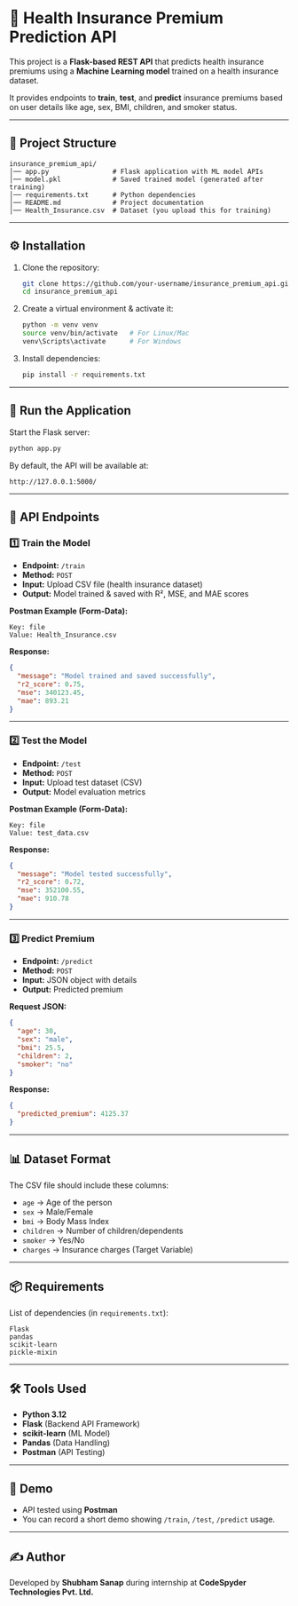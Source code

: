 # 🏥 Health Insurance Premium Prediction API

This project is a **Flask-based REST API** that predicts health insurance premiums using a **Machine Learning model** trained on a health insurance dataset.  

It provides endpoints to **train**, **test**, and **predict** insurance premiums based on user details like age, sex, BMI, children, and smoker status.  

---

## 📂 Project Structure
```
insurance_premium_api/
│── app.py                # Flask application with ML model APIs
│── model.pkl             # Saved trained model (generated after training)
│── requirements.txt      # Python dependencies
│── README.md             # Project documentation
│── Health_Insurance.csv  # Dataset (you upload this for training)
```

---

## ⚙️ Installation

1. Clone the repository:
   ```bash
   git clone https://github.com/your-username/insurance_premium_api.git
   cd insurance_premium_api
   ```

2. Create a virtual environment & activate it:
   ```bash
   python -m venv venv
   source venv/bin/activate   # For Linux/Mac
   venv\Scripts\activate      # For Windows
   ```

3. Install dependencies:
   ```bash
   pip install -r requirements.txt
   ```

---

## 🚀 Run the Application
Start the Flask server:
```bash
python app.py
```

By default, the API will be available at:
```
http://127.0.0.1:5000/
```

---

## 🔑 API Endpoints

### 1️⃣ **Train the Model**
- **Endpoint:** `/train`
- **Method:** `POST`
- **Input:** Upload CSV file (health insurance dataset)
- **Output:** Model trained & saved with R², MSE, and MAE scores  

**Postman Example (Form-Data):**
```
Key: file
Value: Health_Insurance.csv
```

**Response:**
```json
{
  "message": "Model trained and saved successfully",
  "r2_score": 0.75,
  "mse": 340123.45,
  "mae": 893.21
}
```

---

### 2️⃣ **Test the Model**
- **Endpoint:** `/test`
- **Method:** `POST`
- **Input:** Upload test dataset (CSV)
- **Output:** Model evaluation metrics  

**Postman Example (Form-Data):**
```
Key: file
Value: test_data.csv
```

**Response:**
```json
{
  "message": "Model tested successfully",
  "r2_score": 0.72,
  "mse": 352100.55,
  "mae": 910.78
}
```

---

### 3️⃣ **Predict Premium**
- **Endpoint:** `/predict`
- **Method:** `POST`
- **Input:** JSON object with details
- **Output:** Predicted premium  

**Request JSON:**
```json
{
  "age": 30,
  "sex": "male",
  "bmi": 25.5,
  "children": 2,
  "smoker": "no"
}
```

**Response:**
```json
{
  "predicted_premium": 4125.37
}
```

---

## 📊 Dataset Format

The CSV file should include these columns:
- `age` → Age of the person  
- `sex` → Male/Female  
- `bmi` → Body Mass Index  
- `children` → Number of children/dependents  
- `smoker` → Yes/No  
- `charges` → Insurance charges (Target Variable)

---

## 📦 Requirements
List of dependencies (in `requirements.txt`):
```
Flask
pandas
scikit-learn
pickle-mixin
```

---

## 🛠️ Tools Used
- **Python 3.12**
- **Flask** (Backend API Framework)
- **scikit-learn** (ML Model)
- **Pandas** (Data Handling)
- **Postman** (API Testing)

---

## 🎥 Demo
- API tested using **Postman**  
- You can record a short demo showing `/train`, `/test`, `/predict` usage.  

---

## ✍️ Author
Developed by **Shubham Sanap** during internship at **CodeSpyder Technologies Pvt. Ltd.**
